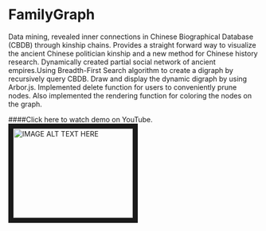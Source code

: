 # FamilyGraph
Data mining, revealed inner connections in Chinese Biographical Database (CBDB) through kinship chains. Provides a straight forward way to visualize the ancient Chinese politician kinship and a new method for Chinese history research. Dynamically created partial social network of ancient empires.Using Breadth-First Search algorithm to create a digraph by recursively query CBDB. Draw and display the dynamic digraph by using Arbor.js. Implemented delete function for users to conveniently prune nodes. Also implemented the rendering function for coloring the nodes on the graph.

####Click here to watch demo on YouTube.
<a href="http://www.youtube.com/watch?feature=player_embedded&v=HtAroKUMD8Y
" target="_blank"><img src="http://img.youtube.com/vi/HtAroKUMD8Y/0.jpg" 
alt="IMAGE ALT TEXT HERE" width="240" height="180" border="10" /></a>
